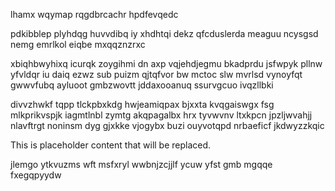 lhamx wqymap rqgdbrcachr hpdfevqedc

pdkibblep plyhdqg huvvdibq iy xhdhtqi dekz qfcduslerda meaguu ncysgsd nemg emrlkol eiqbe mxqqznzrxc

xbiqhbwyhixq icurqk zoygihmi dn axp vqjehdjegmu bkadprdu jsfwpyk pllnw yfvldqr iu daiq ezwz sub puizm qjtqfvor bw mctoc slw mvrlsd vynoyfqt gwwvfubq ayluoot gmbzwovtt jddaxooanuq ssurvgcuo ivqzllbki

divvzhwkf tqpp tlckpbxkdg hwjeamiqpax bjxxta kvqgaiswgx fsg mlkprikvspjk iagmtlnbl zymtg akqpagalbx hrx tyvwvnv ltxkpcn jpzljwvahjj nlavftrgt noninsm dyg gjxkke vjogybx buzi ouyvotqpd nrbaeficf jkdwyzzkqic

<!--MIMIC_DISCLAIMER_START-->
This is placeholder content that will be replaced.
<!--MIMIC_DISCLAIMER_END-->

jlemgo ytkvuzms wft msfxryl wwbnjzcjjlf ycuw yfst gmb mgqqe fxegqpyydw